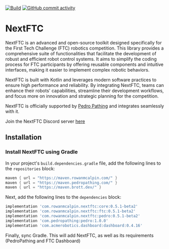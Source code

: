[![Build](https://img.shields.io/badge/dynamic/xml?url=https%3A%2F%2Fmaven.rowanmcalpin.com%2Fcom%2Frowanmcalpin%2Fnextftc%2Fcore%2Fmaven-metadata.xml&query=%2Fmetadata%2Fversioning%2Flatest&prefix=v&label=Build&color=%2310e000
)](https://github.com/rowan-mcalpin/NextFTC/releases/latest)
[![GitHub commit activity](https://img.shields.io/github/commit-activity/t/rowan-mcalpin/nextftc?label=Commits)](https://github.com/rowan-mcalpin/nextftc/commits/main/)

# NextFTC

NextFTC is an advanced and open-source toolkit designed specifically for the First Tech Challenge 
(FTC) robotics competition. This library provides a comprehensive suite of functionalities that 
facilitate the development of robust and efficient robot control systems. It aims to simplify the 
coding process for FTC participants by offering reusable components and intuitive interfaces, making 
it easier to implement complex robotic behaviors.

NextFTC is built with Kotlin and leverages modern software practices to ensure high performance and 
reliability. By integrating NextFTC, teams can enhance their robots' capabilities, streamline their 
development workflows, and focus more on innovation and strategic planning for the competition.

NextFTC is officially supported by [Pedro Pathing](https://pedropathing.com) and integrates
seamlessly with it.

Join the NextFTC Discord server [here](https://discord.gg/PjP9Ze6fkX)

## Installation

### Install NextFTC using Gradle

In your project's `build.dependencies.gradle` file, add the following lines to the `repositories` block:

```groovy
maven { url = "https://maven.rowanmcalpin.com/" }
maven { url = "https://maven.pedropathing.com/" }
maven { url = "https://maven.brott.dev/" }
```

Next, add the following lines to the `dependencies` block:

```groovy
implementation 'com.rowanmcalpin.nextftc:core:0.5.1-beta2'
implementation 'com.rowanmcalpin.nextftc:ftc:0.5.1-beta2'
implementation 'com.rowanmcalpin.nextftc:pedro:0.5.1-beta2'
implementation 'com.pedropathing:pedro:1.0.0'
implementation 'com.acmerobotics.dashboard:dashboard:0.4.16'
```

Finally, sync Gradle. This will add NextFTC, as well as its requirements (PedroPathing and FTC Dashboard)

